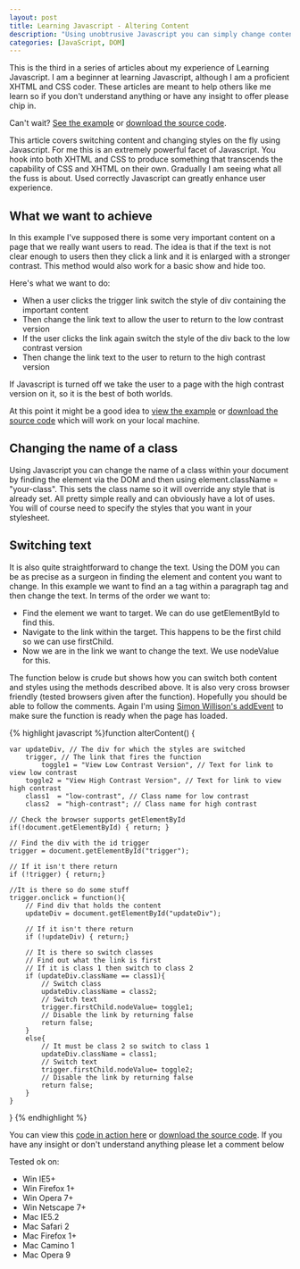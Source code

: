 ```yaml
--- 
layout: post
title: Learning Javascript - Altering Content
description: "Using unobtrusive Javascript you can simply change content and styles on your page without returning to the server. Done right you can also keep it accessible and maintainable. "
categories: [JavaScript, DOM]
---
```

This is the third in a series of articles about my experience of Learning Javascript. I am a beginner at learning Javascript, although I am a proficient XHTML and CSS coder. These articles are meant to help others like me learn so if you don't understand anything or have any insight to offer please chip in.

Can't wait? [See the example][1] or [download the source code][2].

This article covers switching content and changing styles on the fly using Javascript. For me this is an extremely powerful facet of Javascript. You hook into both XHTML and CSS to produce something that transcends the capability of CSS and XHTML on their own. Gradually I am seeing what all the fuss is about. Used correctly Javascript can greatly enhance user experience.

## What we want to achieve

In this example I've supposed there is some very important content on a page that we really want users to read. The idea is that if the text is not clear enough to users then they click a link and it is enlarged with a stronger contrast. This method would also work for a basic show and hide too. 

Here's what we want to do:

*   When a user clicks the trigger link switch the style of div containing the important content
*   Then change the link text to allow the user to return to the low contrast version
*   If the user clicks the link again switch the style of the div back to the low contrast version
*   Then change the link text to the user to return to the high contrast version

If Javascript is turned off we take the user to a page with the high contrast version on it, so it is the best of both worlds. 

At this point it might be a good idea to [view the example][1] or [download the source code][2] which will work on your local machine.

## Changing the name of a class

Using Javascript you can change the name of a class within your document by finding the element via the DOM and then using element.className = "your-class". This sets the class name so it will override any style that is already set. All pretty simple really and can obviously have a lot of uses. You will of course need to specify the styles that you want in your stylesheet.

## Switching text

It is also quite straightforward to change the text. Using the DOM you can be as precise as a surgeon in finding the element and content you want to change. In this example we want to find an a tag within a paragraph tag and then change the text. In terms of the order we want to:

*   Find the element we want to target. We can do use getElementById to find this.
*   Navigate to the link within the target. This happens to be the first child so we can use firstChild.
*   Now we are in the link we want to change the text. We use nodeValue for this.

The function below is crude but shows how you can switch both content and styles using the methods described above. It is also very cross browser friendly (tested browsers given after the function). Hopefully you should be able to follow the comments. Again I'm using [Simon Willison's addEvent][3] to make sure the function is ready when the page has loaded.  

{% highlight javascript %}function alterContent() {
    
    var updateDiv, // The div for which the styles are switched    
        trigger, // The link that fires the function
            toggle1 = "View Low Contrast Version", // Text for link to view low contrast
        toggle2 = "View High Contrast Version", // Text for link to view high contrast
        class1  = "low-contrast", // Class name for low contrast
        class2  = "high-contrast"; // Class name for high contrast
    
    // Check the browser supports getElementById
    if(!document.getElementById) { return; }

    // Find the div with the id trigger
    trigger = document.getElementById("trigger");
    
    // If it isn't there return
    if (!trigger) { return;}    
    
    //It is there so do some stuff
    trigger.onclick = function(){
        // Find div that holds the content
        updateDiv = document.getElementById("updateDiv");
        
        // If it isn't there return
        if (!updateDiv) { return;}

        // It is there so switch classes
        // Find out what the link is first
        // If it is class 1 then switch to class 2
        if (updateDiv.className == class1){
            // Switch class
            updateDiv.className = class2;
            // Switch text
            trigger.firstChild.nodeValue= toggle1;
            // Disable the link by returning false        
            return false;
        }
        else{
            // It must be class 2 so switch to class 1
            updateDiv.className = class1;
            // Switch text
            trigger.firstChild.nodeValue= toggle2;
            // Disable the link by returning false
            return false;
        }
    }    
} 
{% endhighlight %}

You can view this [code in action here][1] or [download the source code][2]. If you have any insight or don't understand anything please let a comment below

Tested ok on:

*   Win IE5+
*   Win Firefox 1+
*   Win Opera 7+
*   Win Netscape 7+
*   Mac IE5.2
*   Mac Safari 2
*   Mac Firefox 1+
*   Mac Camino 1
*   Mac Opera 9

 [1]: http://www.shapeshed.com/examples/altering-content/
 [2]: http://cdn.shapeshed.com/downloads/altering-content.zip
 [3]: http://simonwillison.net/2004/May/26/addLoadEvent/

